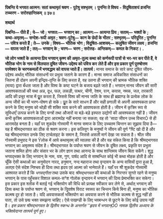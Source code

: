  **पिबन्ति ये भगवत आत्मन: सतां** **कथामृतं श्रवण** **-** **पुटेषु सश्भृतम् ।** **पुनन्ति ते विषय** **-** **विदूषिताशयं** **व्रजन्ति तच्चरण** **-** **सरोरुहान्तिकम् ॥ ३७॥** 

**शब्दार्थ** 

**पिबन्ति—** **पीते हैं** **; ये—** **जो** **; भगवत:—** **भगवान् का** **; आत्मन:—** **अत्यन्त प्रिय** **; सताम्—** **भक्तों के** **; कथा-अमृतम्—** **सन्देश-रूपी** **अमृत** **; श्रवण-पुटेषु—** **कान के छेदों के भीतर** **; सश्भृतम्—** **परिपूरित** **; पुनन्ति—** **पवित्र करते हैं** **; ते—** **उनके** **; विषय—** **भौतिक** **भोग** **; विदूषित-आशयम्—** **कलुषित जीवन लक्ष्य** **; व्रजन्ति—** **वापस जाते हैं** **; तत्—** **भगवान् के** **; चरण—** **चरण** **; सरोरुह-** **अन्तिकम्—** **कमल के निकट।** **.** 

**जो लोग भक्तों के अत्यन्त प्रिय भगवान् कृष्ण की अमृत-तुल्य कथा को कर्णरूपी पात्रों से** **भर-भर कर पीते हैं, वे भौतिक भोग के नाम से विलयात दूषित जीवन-उद्देश्य को पवित्र कर** **लेते हैं और इस प्रकार पूर्ण पुरुषोत्तम परमेश्वर के चरणकमलों में भगवद्धाम को वापस जाते हैं।** **तात्पर्य :** मानव समाज के सारे कष्ट दूषित जीवन-उद्देश्य अर्थात् भौतिक संसाधनों पर प्रभुत्व जताने के कारण हैं। मानव समाज अविकसित संसाधनों का जितना ही दोहन अपनी इन्द्रिय-तृप्ति के लिए करता है, वह उतना ही भगवान् की भ्रामक भौतिक शक्ति (माया) द्वारा बँधता जाता है और विश्व के कष्ट घटने के बजाय बढ़ते जाते हैं। भगवान् मानव जीवन की सारी आवश्यकताओं की यथा अन्न, दूध, फल, लकड़ी, पत्थर, चीनी, रेशम, रत्न, कपास, नमक, जल, तरकारी आदि की प्रचुर मात्रा में पूॢत करता है, जिससे विश्व की मानव जाति के साथ ही ब्रह्माण्ड के प्रत्येक लोक के अन्य जीवों का भी भरण-पोषण हो सके। पूॢत के सारे साधन हैं और सही प्रणाली से अपनी आवश्यकता प्राप्त करने के लिए मनुष्य को थोड़ी सी शक्ति व्यय करने की आवश्यकता होती है। जीवन में कृत्रिम रूप से सुविधाएँ उत्पन्न करने के लिए यन्त्रों तथा औजारों या बड़े-बड़े इस्पात उद्योगों की आवश्यकता नहीं है। जीवन कभी कृत्रिम आवश्यकताओं द्वारा आरामदेह नहीं बनाया जा सकता; वह तो 'सादा जीवन उच्च विचारÓ से ही आरामदेह बनता है। यहाँ पर शुकदेव गोस्वामी ने मानव समाज के लिए उच्चतम चिन्तन का सुझाव दिया है—यह है श्रीमद्भागवत का ठीक से श्रवण करना। इस कलियुग के मनुष्यों ने जीवन की पूर्ण ²ष्टि खो दी है और यह श्रीमद्भागवत उनके लिए टार्चलाइट के समान है, जिससे असली मार्ग देखा जा सकता है। श्रील जीव गोस्वामी प्रभुपाद ने इस Ÿलोक में आये कथामृतम् की व्यालया की है और यह संकेत किया है कि श्रीमद्भागवत भगवान् का अमृतमय संदेश है। श्रीमद्भागवत के पर्याप्त श्रवण से जीवन के दूषित लक्ष्य, प्रकृति पर प्रभुता जताना शमित होगा और संसार भर के लोग ज्ञान तथा आनन्द के साथ शान्तिमय जीवन बिता सकेंगे। शुद्ध भगवद्भक्त के लिए भगवान् के नाम, यश, गुण, पार्षद आदि से सश्बन्धित कोई भी कथा मोहक होती है और चूँकि ऐसी कथाओं का अनुमोदन नारद, हनुमान, नन्द महाराज तथा वृन्दावन के अन्य वासियों द्वारा हुआ है, अतएव ऐसे संदेश निश्चय ही दिव्य तथा हृदय एवं आत्मा को भानेवाले हैं। यहाँ पर श्री शुकदेव गोस्वामी आश्वस्त करते हैं कि *भगवद्गीता* तथा उसके बाद *श्रीमद्भागवत* की कथाओं के निरन्तर सुनते रहने से मनुष्य भगवान् के पास पहुँचकर विशाल कमल-स²श गोलोक वृन्दावन में भगवान् की दिव्य प्रेमाभक्ति कर सकेगा। इस प्रकार इस श्लोक में बताई गई भक्तियोग की विधि को प्रत्यक्ष स्वीकार कर लेने से, अर्थात् भगवान् की दिव्य कथा के पर्याप्त श्रवण से, भगवान् के निॢवशेष विराट स्वरूप का चिन्तन किये बिना ही, मनुष्य का भौतिक कल्मष दूर हो जाता है। यदि अवयासकर्ता भक्तियोग का अवयास करने से भौतिक कल्मष से शुद्ध नहीं हो पाता, तो उसे छद्म भक्त समझना चाहिए। ऐसे पाखण्डी के लिए भवबन्धन से छूटने के लिए कोई उपाय नहीं है। *इस प्रकार श्रीमद्भागवत के द्वितीय स्कन्ध के अन्तर्गत ''हृदय में भगवान्ÓÓ नामक द्वितीय अध्याय* *के भक्तिवेदान्त तात्पर्य पूर्ण हुए।* 